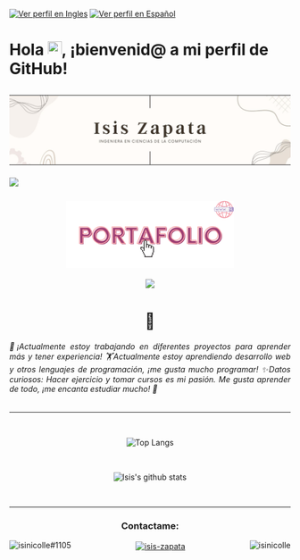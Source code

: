 <div class="Lenguajes">
<p>
  <a href="https://github.com/isinicolle/isinicolle/blob/main/README.md"><img src=https://img.shields.io/badge/Idioma-EN-40B0C2 alt="Ver perfil en Ingles"></a>
  <a href="https://github.com/isinicolle/isinicolle/blob/main/README.es.md"><img src=https://img.shields.io/badge/Idioma-ES-801172 alt="Ver perfil en Español"></a>
</p>
</div>
<h1>Hola <img src="https://media.giphy.com/media/hvRJCLFzcasrR4ia7z/giphy.gif" width="25px" height="25px">, ¡bienvenid@ a mi perfil de GitHub!</h1>

## <img src="./src/img/banner personal.jpg" alt="Ingeniera Isis Nicolle Zapata Florentino">
  ![](https://komarev.com/ghpvc/?username=isinicolle&color=ff55aa&label=Visitas+del+perfil)

<div align="center">

### <div><p><a href="https://isinicolle.github.io/"><img src="./src/img/portafolio.svg" height="120" width="auto" alt="Portafolio de Isis Zapata"></a></p></div>
  
<div><img src="https://media.giphy.com/media/WUlplcMpOCEmTGBtBW/giphy.gif" width="200"></div>
<h1> 🦉 </h1>

<div align="justify">
<h6>🔭¡Actualmente estoy trabajando en diferentes proyectos para aprender más y tener experiencia! 🏋Actualmente estoy aprendiendo desarrollo web y otros lenguajes de programación, ¡me gusta mucho programar! ✨Datos curiosos: Hacer ejercicio y tomar cursos es mi pasión. Me gusta aprender de todo, ¡me encanta estudiar mucho! 💓 </h6>
</div>

______

<br>

![Top Langs](https://github-readme-stats.vercel.app/api/top-langs/?username=isinicolle&langs_count=10&layout=compact&theme=omni&custom_title=Lenguajes+m%c3%a1s+usados)

<br>

![Isis's github stats](https://github-readme-stats.vercel.app/api?username=isinicolle&hide=contribs,issues&count_private=true&show_icons=true&theme=omni&custom_title=Estad%c3%adsticas+de+Isis+Zapata+en+GitHub)

<br>

______
  
<h3>Contactame: </h3>
  
<div>
 <a href="https://discordapp.com/users/979528485901049927" target="blank"><img align="left" src="https://raw.githubusercontent.com/rahuldkjain/github-profile-readme-generator/master/src/images/icons/Social/discord.svg" alt="isinicolle#1105" height="50" width="auto" /></a>  
<a href="https://www.linkedin.com/in/isis-zapata/" target="blank"><img align="center" src="https://raw.githubusercontent.com/rahuldkjain/github-profile-readme-generator/master/src/images/icons/Social/linked-in-alt.svg" alt="isis-zapata" height="32" width="auto" /></a>  
<a href="https://www.instagram.com/isinicolle/" target="blank"><img align="right" src="https://raw.githubusercontent.com/rahuldkjain/github-profile-readme-generator/master/src/images/icons/Social/instagram.svg" alt="isinicolle" height="33" width="auto" /></a>
</div>
  

<br>


